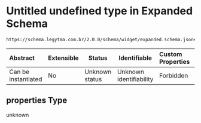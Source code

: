 # Untitled undefined type in Expanded Schema

```txt
https://schema.legytma.com.br/2.0.0/schema/widget/expanded.schema.json#/properties
```




| Abstract            | Extensible | Status         | Identifiable            | Custom Properties | Additional Properties | Access Restrictions | Defined In                                                                             |
| :------------------ | ---------- | -------------- | ----------------------- | :---------------- | --------------------- | ------------------- | -------------------------------------------------------------------------------------- |
| Can be instantiated | No         | Unknown status | Unknown identifiability | Forbidden         | Allowed               | none                | [expanded.schema.json\*](../schema/widget/expanded.schema.json) |

## properties Type

unknown
